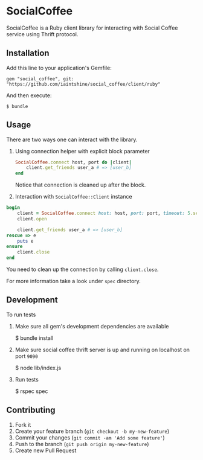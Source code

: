 # SocialCoffee

SocialCoffee is a Ruby client library for interacting with Social Coffee service using Thrift protocol. 

## Installation

Add this line to your application's Gemfile:

    gem "social_coffee", git: "https://github.com/iaintshine/social_coffee/client/ruby"

And then execute:

    $ bundle

## Usage

There are two ways one can interact with the library. 

1. Using connection helper with explicit block parameter

    ```ruby
    SocialCoffee.connect host, port do |client|
        client.get_friends user_a # => [user_b]
    end
    ```
    
    Notice that connection is cleaned up after the block.

2. Interaction with `SocialCoffee::Client` instance

```ruby
begin
    client = SocialCoffee.connect host: host, port: port, timeout: 5.seconds
    client.open

    client.get_friends user_a # => [user_b]
rescue => e
    puts e
ensure
    client.close
end
```

You need to clean up the connection by calling `client.close`.

For more information take a look under `spec` directory.

## Development

To run tests 

1. Make sure all gem's development dependencies are available

    $ bundle install

2. Make sure social coffee thrift server is up and running on localhost on port `9090`

    $ node lib/index.js

3. Run tests

    $ rspec spec

## Contributing

1. Fork it
2. Create your feature branch (`git checkout -b my-new-feature`)
3. Commit your changes (`git commit -am 'Add some feature'`)
4. Push to the branch (`git push origin my-new-feature`)
5. Create new Pull Request
